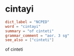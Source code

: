 # cintayi

``` toml
dict_label = "NCPED"
word = "cintayi"
summary = "of cinteti"
grammar_comment = "aor. 3 sg"
see_also = ["cinteti"]
```

of cinteti

